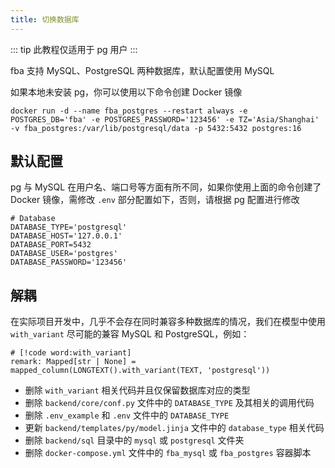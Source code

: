 ```yaml
---
title: 切换数据库
---
```


::: tip
此教程仅适用于 pg 用户
:::

fba 支持 MySQL、PostgreSQL 两种数据库，默认配置使用 MySQL

如果本地未安装 pg，你可以使用以下命令创建 Docker 镜像

```shell
docker run -d --name fba_postgres --restart always -e POSTGRES_DB='fba' -e POSTGRES_PASSWORD='123456' -e TZ='Asia/Shanghai' -v fba_postgres:/var/lib/postgresql/data -p 5432:5432 postgres:16
```

## 默认配置

pg 与 MySQL 在用户名、端口号等方面有所不同，如果你使用上面的命令创建了 Docker 镜像，需修改 `.env` 部分配置如下，否则，请根据
pg 配置进行修改

```env
# Database
DATABASE_TYPE='postgresql'
DATABASE_HOST='127.0.0.1'
DATABASE_PORT=5432
DATABASE_USER='postgres'
DATABASE_PASSWORD='123456'
```

## 解耦

在实际项目开发中，几乎不会存在同时兼容多种数据库的情况，我们在模型中使用 `with_variant` 尽可能的兼容 MySQL 和
PostgreSQL，例如：

```python:no-line-numbers
# [!code word:with_variant]
remark: Mapped[str | None] = mapped_column(LONGTEXT().with_variant(TEXT, 'postgresql'))
```

- 删除 `with_variant` 相关代码并且仅保留数据库对应的类型
- 删除 `backend/core/conf.py` 文件中的 `DATABASE_TYPE` 及其相关的调用代码
- 删除 `.env_example` 和 `.env` 文件中的 `DATABASE_TYPE`
- 更新 `backend/templates/py/model.jinja` 文件中的 `database_type` 相关代码
- 删除 `backend/sql` 目录中的 `mysql` 或 `postgresql` 文件夹
- 删除 `docker-compose.yml` 文件中的 `fba_mysql` 或 `fba_postgres` 容器脚本

